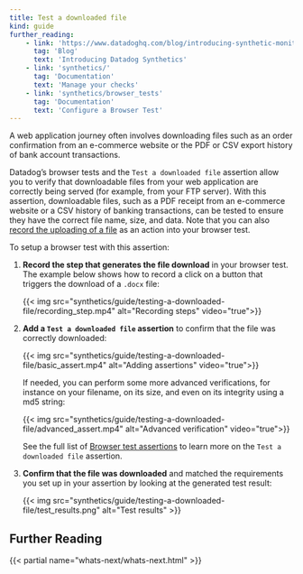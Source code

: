 ```yaml
---
title: Test a downloaded file
kind: guide
further_reading:
    - link: 'https://www.datadoghq.com/blog/introducing-synthetic-monitoring/'
      tag: 'Blog'
      text: 'Introducing Datadog Synthetics'
    - link: 'synthetics/'
      tag: 'Documentation'
      text: 'Manage your checks'
    - link: 'synthetics/browser_tests'
      tag: 'Documentation'
      text: 'Configure a Browser Test'
---
```


A web application journey often involves downloading files such as an order confirmation from an e-commerce website or the PDF or CSV export history of bank account transactions.

Datadog’s browser tests and the `Test a downloaded file` assertion allow you to verify that downloadable files from your web application are correctly being served (for example, from your FTP server). With this assertion, downloadable files, such as a PDF receipt from an e-commerce website or a CSV history of banking transactions, can be tested to ensure they have the correct file name, size, and data. Note that you can also [record the uploading of a file][1] as an action into your browser test.

To setup a browser test with this assertion:

1. **Record the step that generates the file download** in your browser test. The example below shows how to record a click on a button that triggers the download of a `.docx` file:

    {{< img src="synthetics/guide/testing-a-downloaded-file/recording_step.mp4" alt="Recording steps" video="true">}}

2. **Add a `Test a downloaded file` assertion** to confirm that the file was correctly downloaded:

    {{< img src="synthetics/guide/testing-a-downloaded-file/basic_assert.mp4" alt="Adding assertions" video="true">}}

     If needed, you can perform some more advanced verifications, for instance on your filename, on its size, and even on its integrity using a md5 string:

    {{< img src="synthetics/guide/testing-a-downloaded-file/advanced_assert.mp4" alt="Advanced verification" video="true">}}

     See the full list of [Browser test assertions][2] to learn more on the `Test a downloaded file` assertion.

3. **Confirm that the file was downloaded** and matched the requirements you set up in your assertion by looking at the generated test result:

    {{< img src="synthetics/guide/testing-a-downloaded-file/test_results.png" alt="Test results" >}}

## Further Reading

{{< partial name="whats-next/whats-next.html" >}}

[1]: /synthetics/browser_tests/actions/#upload
[2]: /synthetics/browser_tests/actions/#assertion
